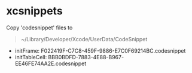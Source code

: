 # xcsnippets

Copy 'codesnippet' files to
> ~/Library/Developer/Xcode/UserData/CodeSnippet

* initFrame: F022419F-C7C8-459F-9886-E7C0F69214BC.codesnippet
* initTableCell: BBB0BDFD-7883-4E88-B967-EE46FE74AA2E.codesnippet 

